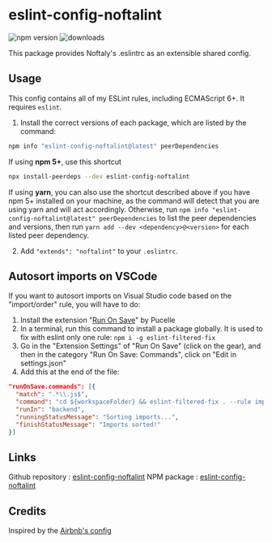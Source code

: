 # eslint-config-noftalint

![npm version](https://img.shields.io/npm/v/eslint-config-noftalint?label=version)
![downloads](https://img.shields.io/npm/dt/eslint-config-noftalint)

This package provides Noftaly's .eslintrc as an extensible shared config.

## Usage

This config contains all of my ESLint rules, including ECMAScript 6+. It requires `eslint`.

1. Install the correct versions of each package, which are listed by the command:

  ```sh
  npm info "eslint-config-noftalint@latest" peerDependencies
  ```

  If using **npm 5+**, use this shortcut

  ```sh
  npx install-peerdeps --dev eslint-config-noftalint
  ```

  If using **yarn**, you can also use the shortcut described above if you have npm 5+ installed on your machine, as the command will detect that you are using yarn and will act accordingly.
  Otherwise, run `npm info "eslint-config-noftalint@latest" peerDependencies` to list the peer dependencies and versions, then run `yarn add --dev <dependency>@<version>` for each listed peer dependency.

2. Add `"extends": "noftalint"` to your `.eslintrc`.

## Autosort imports on VSCode

If you want to autosort imports on Visual Studio code based on the "import/order" rule, you will have to do:
1. Install the extension "[Run On Save](https://marketplace.visualstudio.com/items?itemName=pucelle.run-on-save)" by Pucelle
2. In a terminal, run this command to install a package globally. It is used to fix with eslint only one rule: `npm i -g eslint-filtered-fix`
3. Go in the "Extension Settings" of "Run On Save" (click on the gear), and then in the category "Run On Save: Commands", click on
"Edit in settings.json"
4. Add this at the end of the file:
```json
"runOnSave.commands": [{
  "match": ".*\\.js$",
  "command": "cd ${workspaceFolder} && eslint-filtered-fix . --rule import/order",
  "runIn": "backend",
  "runningStatusMessage": "Sorting imports...",
  "finishStatusMessage": "Imports sorted!"
}]
```

## Links

Github repository : [eslint-config-noftalint](https://github.com/noftaly/eslint-config-noftalint)
NPM package : [eslint-config-noftalint](https://www.npmjs.com/package/eslint-config-noftalint)

## Credits

Inspired by the [Airbnb's config](https://github.com/airbnb/javascript/tree/master/packages/eslint-config-airbnb-base)
